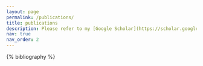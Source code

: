```yaml
---
layout: page
permalink: /publications/
title: publications
description: Please refer to my [Google Scholar](https://scholar.google.com/citations?user=UYxdrBsAAAAJ) for an up-to-date list of publications.
nav: true
nav_order: 2
---
```


<!-- _pages/publications.md -->
<div class="publications">

{% bibliography %}

</div>
